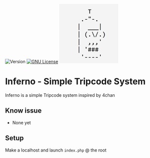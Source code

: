 ![Version](https://img.shields.io/badge/version-1.1-blue.svg?cacheSeconds=2592000) [![GNU License](https://img.shields.io/badge/license-GNU-blue.svg)](https://github.com/strawberry-development/generative-art-cellular-patterns/blob/main/LICENSE)
![Logo](img/logo/android-chrome-192x192.png "Logo")
# Inferno - Simple Tripcode System
Inferno is a simple Tripcode system inspired by 4chan
## Know issue
- None yet

## Setup
Make a localhost and launch `index.php` @ the root
